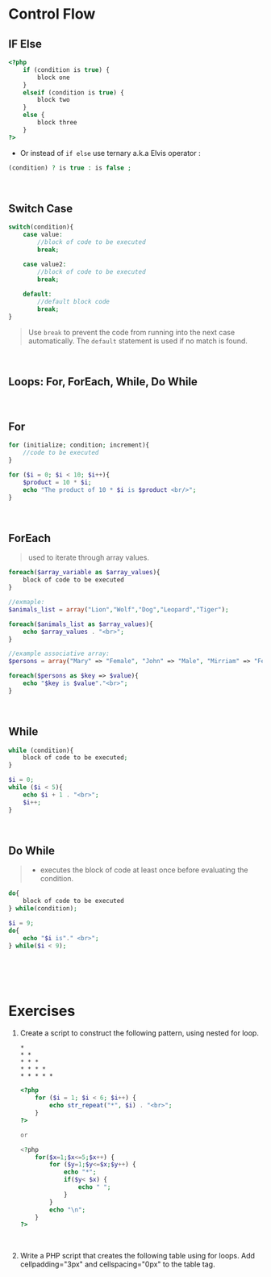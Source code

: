 # Control Flow

## IF Else

```php
<?php
    if (condition is true) {
        block one
    }
    elseif (condition is true) {
        block two
    }
    else {
        block three
    }
?>
```

- Or instead of `if else` use ternary a.k.a Elvis operator :

```php
(condition) ? is true : is false ;
```

<br>

## Switch Case

```php
switch(condition){
    case value:
        //block of code to be executed
        break;

    case value2:
        //block of code to be executed
        break;
    
    default:
        //default block code
        break;
}
```

> Use `break` to prevent the code from running into the next case automatically. The `default` statement is used if no match is found.

<br>

## Loops: For, ForEach, While, Do While

<br>

## For

```php
for (initialize; condition; increment){
    //code to be executed
}

for ($i = 0; $i < 10; $i++){
    $product = 10 * $i;
    echo "The product of 10 * $i is $product <br/>";
}
```

<br>

## ForEach

> used to iterate through array values.

```php
foreach($array_variable as $array_values){
    block of code to be executed
}

//exmaple:
$animals_list = array("Lion","Wolf","Dog","Leopard","Tiger");

foreach($animals_list as $array_values){
    echo $array_values . "<br>";
}

//example associative array:
$persons = array("Mary" => "Female", "John" => "Male", "Mirriam" => "Female");

foreach($persons as $key => $value){
    echo "$key is $value"."<br>";
}

```

<br>

## While

```php
while (condition){
    block of code to be executed;
}

$i = 0;
while ($i < 5){
    echo $i + 1 . "<br>";
    $i++;
}
```

<br>

## Do While

> - executes the block of code at least once before evaluating the condition.

```php
do{
    block of code to be executed
} while(condition);

$i = 9;
do{
    echo "$i is"." <br>";
} while($i < 9);

```

<br>
<br>
<br>

# Exercises

1. Create a script to construct the following pattern, using nested for loop.

    ```
    *
    * *
    * * *
    * * * *
    * * * * *
    ```

    ```php
    <?php
        for ($i = 1; $i < 6; $i++) {
            echo str_repeat("*", $i) . "<br>";
        }
    ?>

    or

    <?php
        for($x=1;$x<=5;$x++) {
            for ($y=1;$y<=$x;$y++) {
                echo "*";
                if($y< $x) {
                    echo " ";
                }
            }
            echo "\n";
        }
    ?>
    ```

<br>

2. Write a PHP script that creates the following table using for loops. Add cellpadding="3px" and cellspacing="0px" to the table tag.
    
    


